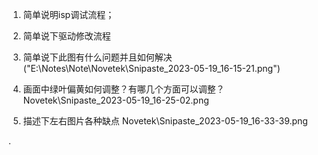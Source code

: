 1. 简单说明isp调试流程； 
   
2. 简单说下驱动修改流程
   
3. 简单说下此图有什么问题并且如何解决
   ("E:\Notes\Note\Novetek\Snipaste_2023-05-19_16-15-21.png")

4. 画面中绿叶偏黄如何调整？有哪几个方面可以调整？
   Novetek\Snipaste_2023-05-19_16-25-02.png
   
5. 描述下左右图片各种缺点
   Novetek\Snipaste_2023-05-19_16-33-39.png






.










